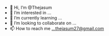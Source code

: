 - 👋 Hi, I’m @Thejasum
- 👀 I’m interested in ...
- 🌱 I’m currently learning ...
- 💞️ I’m looking to collaborate on ...
- 📫 How to reach me ...thejasum27@gmail.com

<!---
Thejasum/Thejasum is a ✨ special ✨ repository because its `README.md` (this file) appears on your GitHub profile.
You can click the Preview link to take a look at your changes.
--->
